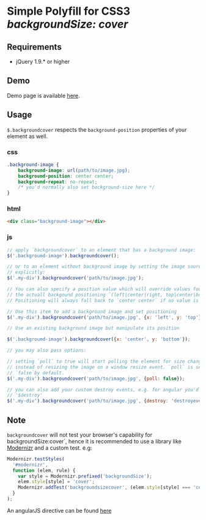 # Simple Polyfill for CSS3 *backgroundSize: cover*

## Requirements 

- jQuery 1.9.\* or higher

## Demo

Demo page is available [here](http://iwyg.github.io/jquery.backgroundcover/).

## Usage

`$.backgroundcover` respects the `background-position` properties of your element as well.

### css
```css
.background-image {
	background-image: url(path/to/image.jpg);
	background-position: center center;
	background-repeat: no-repeat;
	/* you'd normally also set background-size here */
}
```
### html
```html
<div class="background-image"></div>
```

### js
```js
// apply `backgroundcover` to an element that has a background image:
$('.background-image').backgroundcover();

// or to an element without background image by setting the image source
// explicitly:
$('.my-div').backgroundcover('path/to/image.jpg');

// You can also specify a position value which will override values found by
// the actuall backgound positioning `(left|center|right, top|center|bottom)`.
// Positioning will always fall back to `center center` if no value is found at all

// Use this item to add a background image and set positioning
$('.my-div').backgroundcover('path/to/image.jpg', {x: 'left', y: 'top'});

// Use an existing background image but manipulate its position

$('.background-image').backgroundcover({x: 'center', y: 'bottom'});

// you may also pass options:

// setting `poll` to true will start polling the element for size change
// instead of resizing the image on a window resize event. `poll` is set to
// `false`by default.
$('.my-div').backgroundcover('path/to/image.jpg', {poll: false});

// you can also add your custom destroy events, e.g. for angular you'd add
// '$destroy'
$('.my-div').backgroundcover('path/to/image.jpg', {destroy: 'destroyevent'});
```

## Note

`backgroundcover` will not test your browser's capability for backgroundSize:cover`, hence it is recommended to use a library like [Modernizr][1] and a custom test. e.g: 

```js
Modernizr.testStyles(
  '#modernizr',
  function (elem, rule) {
    var style = Modernizr.prefixed('backgroundSize');
    elem.style[style] = 'cover';
    Modernizr.addTest('backgroundsizecover', (elem.style[style] === 'cover'))
  }
);
```

An angularJS directive can be found [here][2]

[1]: http://modernizr.com/
[2]: https://github.com/iwyg/angular-backgroundcover
